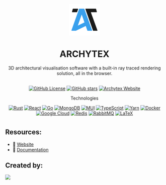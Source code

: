 <p align="center">
	<a href="https://archytex.tech">
    <img src="frontend/src/img/logoLight.svg"  
         alt="Archytex Icon"  
         width="100" />
  </a>
</p>
<h1 align="center"><b>ARCHYTEX</b></h1>

<div align="center">
  3D architectural visualisation software with a built-in ray traced rendering solution, all in the browser.<br/><br/>

[![GitHub License](https://img.shields.io/github/license/Texyfore/Archytex?branch=master&label=License&logo=GitHub&logoColor=ffffff&labelColor=282828&color=informational&style=flat)]()
[![GitHub stars](https://img.shields.io/github/stars/Texyfore/Archytex?branch=master&label=Stars&logo=GitHub&logoColor=ffffff&labelColor=282828&color=informational&style=flat)]()
[![Archytex Website](https://img.shields.io/website?url=https%3A%2F%2Farchytex.tech)](http://archytex.tech)

Technologies

[![Rust](https://img.shields.io/badge/rust-%23000000.svg?style=flat&logo=rust&logoColor=white)](https://www.rust-lang.org/)
[![React](https://img.shields.io/badge/react-%2320232a.svg?style=flat&logo=react&logoColor=%2361DAFB)](https://reactjs.org/)
[![Go](https://img.shields.io/badge/go-%2300ADD8.svg?style=flat&logo=go&logoColor=white)](https://go.dev/)
[![MongoDB](https://img.shields.io/badge/MongoDB-%234ea94b.svg?style=flat&logo=mongodb&logoColor=white)](https://www.mongodb.com/)
[![MUI](https://img.shields.io/badge/MUI-%230081CB.svg?style=flat&logo=mui&logoColor=white)](https://mui.com/)
[![TypeScript](https://img.shields.io/badge/typescript-%23007ACC.svg?style=flat&logo=typescript&logoColor=white)](https://www.typescriptlang.org/)
[![Yarn](https://img.shields.io/badge/yarn-%232C8EBB.svg?style=flat&logo=yarn&logoColor=white)](https://yarnpkg.com/)
[![Docker](https://img.shields.io/badge/docker-%230db7ed.svg?style=flat&logo=docker&logoColor=white)](https://www.docker.com/)
[![Google Cloud](https://img.shields.io/badge/GoogleCloud-%234285F4.svg?style=flat&logo=google-cloud&logoColor=white)](https://cloud.google.com/)
[![Redis](https://img.shields.io/badge/redis-%23DD0031.svg?style=flat&logo=redis&logoColor=white)](https://redis.io/)
[![RabbitMQ](https://img.shields.io/badge/Rabbitmq-FF6600?style=flat&logo=rabbitmq&logoColor=white)](https://www.rabbitmq.com/)
[![LaTeX](https://img.shields.io/badge/latex-%23008080.svg?style=flat&logo=latex&logoColor=white)](https://www.latex-project.org/)

</div>

#

## Resources:

- :link: [Website](https://archytex.tech)
- :page_facing_up: [Documentation]()

## Created by:

<a href="https://github.com/texyfore/archytex/graphs/contributors">
  <img width="120" src="https://contrib.rocks/image?repo=texyfore/archytex" />
</a>
